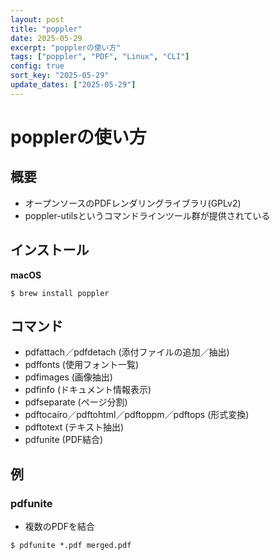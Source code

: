 ```yaml
---
layout: post
title: "poppler"
date: 2025-05-29
excerpt: "popplerの使い方"
tags: ["poppler", "PDF", "Linux", "CLI"]
config: true
sort_key: "2025-05-29"
update_dates: ["2025-05-29"]
---
```


# popplerの使い方

## 概要
 - オープンソースのPDFレンダリングライブラリ(GPLv2)
 - poppler-utilsというコマンドラインツール群が提供されている

## インストール

**macOS**
```console
$ brew install poppler
```

## コマンド
- pdfattach／pdfdetach (添付ファイルの追加／抽出)
- pdffonts (使用フォント一覧)
- pdfimages (画像抽出)
- pdfinfo (ドキュメント情報表示)
- pdfseparate (ページ分割)
- pdftocairo／pdftohtml／pdftoppm／pdftops (形式変換)
- pdftotext (テキスト抽出)
- pdfunite (PDF結合) 

## 例

### pdfunite
 - 複数のPDFを結合

```console
$ pdfunite *.pdf merged.pdf
```
